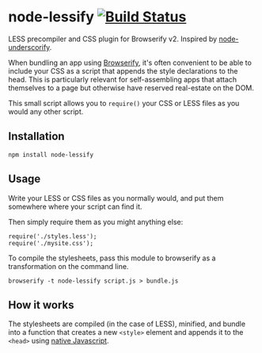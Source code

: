 node-lessify [![Build Status](https://travis-ci.org/wilson428/node-lessify.png)](https://travis-ci.org/wilson428/node-lessify)
============

LESS precompiler and CSS plugin for Browserify v2. Inspired by [node-underscorify](https://github.com/maxparm/node-underscorify).

When bundling an app using [Browserify](http://browserify.org/), it's often convenient to be able to include your CSS as a script that appends the style declarations to the head. This is particularly relevant for self-assembling apps that attach themselves to a page but otherwise have reserved real-estate on the DOM.

This small script allows you to `require()` your CSS or LESS files as you would any other script.

## Installation

```
npm install node-lessify
```

## Usage
Write your LESS or CSS files as you normally would, and put them somewhere where your script can find it.

Then simply require them as you might anything else:

```
require('./styles.less');
require('./mysite.css');
```

To compile the stylesheets, pass this module to browserify as a transformation on the command line.

```
browserify -t node-lessify script.js > bundle.js
```

## How it works

The stylesheets are compiled (in the case of LESS), minified, and bundle into a function that creates a new `<style>` element and appends it to the `<head>` using [native Javascript](http://stackoverflow.com/questions/524696/how-to-create-a-style-tag-with-javascript).
